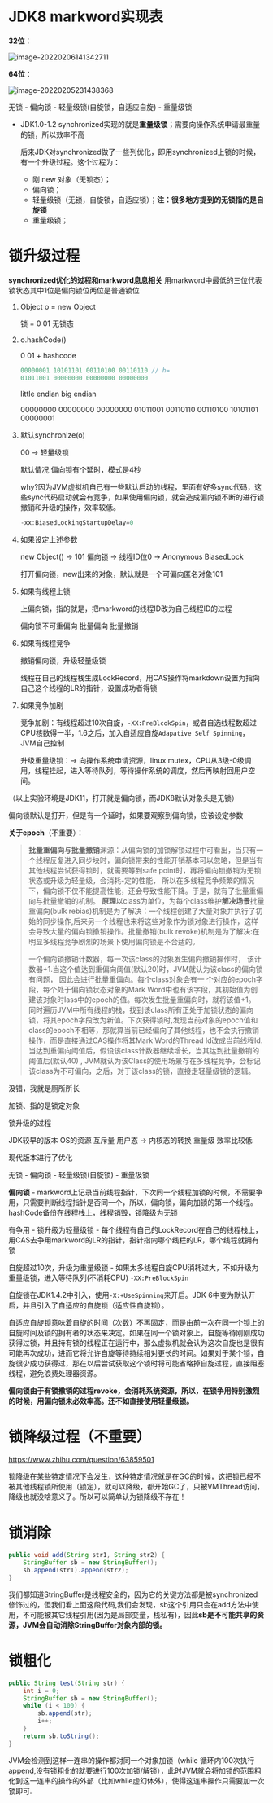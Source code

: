 # **JDK8 markword实现表**

**32位**：

![image-20220206141342711](https://jsl1997.oss-cn-beijing.aliyuncs.com/note/image-20220206141342711.png)

**64位**：

![image-20220205231438368](https://jsl1997.oss-cn-beijing.aliyuncs.com/note/image-20220205231438368.png)

无锁 - 偏向锁 - 轻量级锁(自旋锁，自适应自旋) - 重量级锁

- JDK1.0-1.2 synchronized实现的就是**重量级锁**；需要向操作系统申请最重量的锁，所以效率不高

  后来JDK对synchronized做了一些列优化，即用synchronized上锁的时候，有一个升级过程。这个过程为：

  - 刚 new 对象（无锁态）；
  - 偏向锁；
  - 轻量级锁（无锁，自旋锁，自适应锁）；**注：很多地方提到的无锁指的是自旋锁**
  - 重量级锁；

# 锁升级过程

**synchronized优化的过程和markword息息相关**
用markword中最低的三位代表锁状态其中1位是偏向锁位两位是普通锁位

1. Object o = new Object

   锁 = 0 01 无锁态

2. o.hashCode()

   0 01 + hashcode

   ```java
   00000001 10101101 00110100 00110110 // h=
   01011001 00000000 00000000 00000000
   ```

   little endian big endian

   00000000 00000000 00000000 01011001 00110110 00110100 10101101 00000001

3. 默认synchronize(o)

   00 -> 轻量级锁

   默认情况 偏向锁有个延时，模式是4秒

   why?因为JVM虚拟机自己有一些默认启动的线程，里面有好多sync代码，这些sync代码启动就会有竞争，如果使用偏向锁，就会造成偏向锁不断的进行锁撤销和升级的操作，效率较低。

   ```java
   -xx:BiasedLockingStartupDelay=0
   ```

4. 如果设定上述参数

   new Object() -> 101 偏向锁 -> 线程ID位0 -> Anonymous BiasedLock

   打开偏向锁，new出来的对象，默认就是一个可偏向匿名对象101

5. 如果有线程上锁

   上偏向锁，指的就是，把markword的线程ID改为自己线程ID的过程

   偏向锁不可重偏向 批量偏向 批量撤销

6. 如果有线程竞争

   撤销偏向锁，升级轻量级锁

   线程在自己的线程栈生成LockRecord，用CAS操作将markdown设置为指向自己这个线程的LR的指针，设置成功者得锁

7. 如果竞争加剧

   竞争加剧：有线程超过10次自旋，`-XX:PreBlcokSpin`，或者自选线程数超过CPU核数得一半，1.6之后，加入自适应自旋`Adapative Self Spinning`，JVM自己控制

   升级重量级锁：-> 向操作系统申请资源，linux mutex，CPU从3级-0级调用，线程挂起，进入等待队列，等待操作系统的调度，然后再映射回用户空间。

（以上实验环境是JDK11，打开就是偏向锁，而JDK8默认对象头是无锁）

偏向锁默认是打开，但是有一个延时，如果要观察到偏向锁，应该设定参数



**关于epoch**（不重要）：

>**批量重偏向与批量撤销**渊源：从偏向锁的加锁解锁过程中可看出，当只有一个线程反复进入同步块时，偏向锁带来的性能开销基本可以忽略，但是当有其他线程尝试获得锁时，就需要等到safe point时，再将偏向锁撤销为无锁状态或升级为轻量级，会消耗-定的性能， 所以在多线程竞争频繁的情况下，偏向锁不仅不能提高性能，还会导致性能下降。于是，就有了批量重偏向与批量撤销的机制。
>**原理**以class为单位，为每个class维护**解决场景**批量重偏向(bulk rebias)机制是为了解决：一个线程创建了大量对象并执行了初始的同步操作,后来另一个线程也来将这些对象作为锁对象进行操作，这样会导致大量的偏向锁撤销操作。批量撤销(bulk revoke)机制是为了解决:在明显多线程竞争剧烈的场景下使用偏向锁是不合适的。
>
>一个偏向锁撤销计数器，每一次该class的对象发生偏向撤销操作时， 该计数器+1.当这个值达到重偏向阈值(默认20)时，JVM就认为该class的偏向锁有问题， 因此会进行批量重偏向。每个class对象会有一 个对应的epoch字段，每个处于偏向锁状态对象的Mark Word中也有该字段，其初始值为创建该对象时lass中的epoch的值。每次发生批量重偏向时，就将该值+1。 同时遍历JVM中所有线程的栈，找到该class所有正处于加锁状态的偏向锁，将其epoch字段改为新值。下次获得锁时,发现当前对象的epoch值和class的epoch不相等，那就算当前已经偏向了其他线程，也不会执行撤销操作，而是直接通过CAS操作将其Mark Word的Thread ld改成当前线程Id.当达到重偏向阈值后，假设该class计数器继续增长，当其达到批量撤销的阈值后(默认40) , JVM就认为该Class的使用场景存在多线程竞争，会标记该class为不可偏向，之后，对于该class的锁，直接走轻量级锁的逻辑。



没错，我就是厕所所长

加锁、指的是锁定对象

锁升级的过程

JDK较早的版本 OS的资源 互斥量 用户态 -> 内核态的转换 重量级 效率比较低

现代版本进行了优化

无锁 - 偏向锁 - 轻量级锁(自旋锁) - 重量圾锁



**偏向锁** - markword上记录当前线程指针，下次同一个线程加锁的时候，不需要争用，只需要判断线程指针是否同一个，所以，偏向锁，偏向加锁的第一个线程。hashCode备份在线程栈上，线程销毁，锁降级为无锁

有争用 - 锁升级为轻量级锁 - 每个线程有自己的LockRecord在自己的线程栈上，用CAS去争用markword的LR的指针，指针指向哪个线程的LR，哪个线程就拥有锁

自旋超过10次，升级为重量级锁 - 如果太多线程自旋CPU消耗过大，不如升级为重量级锁，进入等待队列(不消耗CPU) `-XX:PreBlockSpin`

自旋锁在JDK1.4.2中引入，使用`-X:+UseSpinning`来开启。JDK 6中变为默认开启，并且引入了自适应的自旋锁（适应性自旋锁）。

自适应自旋锁意味着自旋的时间（次数）不再固定，而是由前一次在同一个锁上的自旋时间及锁的拥有者的状态来决定。如果在同一个锁对象上，自旋等待刚刚成功获得过锁，并且持有锁的线程正在运行中，那么虚拟机就会认为这次自旋也是很有可能再次成功，进而它将允许自旋等待持续相对更长的时间。如果对于某个锁，自旋很少成功获得过，那在以后尝试获取这个锁时将可能省略掉自旋过程，直接阻塞线程，避免浪费处理器资源。

**偏向锁由于有锁撤销的过程revoke，会消耗系统资源，所以，在锁争用特别激烈的时候，用偏向锁未必效率高。还不如直接使用轻量级锁。**



# 锁降级过程（不重要）

https://www.zhihu.com/question/63859501

锁降级在某些特定情况下会发生，这种特定情况就是在GC的时候，这把锁已经不被其他线程锁所使用（锁定），就可以降级，都开始GC了，只被VMThread访问，降级也就没啥意义了。所以可以简单认为锁降级不存在！



# 锁消除

```java
public void add(String str1, String str2) {
    StringBuffer sb = new StringBuffer();
    sb.append(str1).append(str2);
}
```

我们都知道StringBuffer是线程安全的，因为它的关键方法都是被synchronized修饰过的，但我们看上面这段代码,我们会发现，sb这个引用只会在add方法中使用，不可能被其它线程引用(因为是局部变量，栈私有)，因此**sb是不可能共享的资源，JVM会自动消除StringBuffer对象内部的锁。**



# 锁粗化

```java
public String test(String str) {
    int i = 0;
    StringBuffer sb = new StringBuffer();
    while (i < 100) {
        sb.append(str);
        i++;
    }
    return sb.toString();
}
```

JVM会检测到这样一连串的操作都对同一个对象加锁（while 循环内100次执行append,没有锁粗化的就要进行100次加锁/解锁），此时JVM就会将加锁的范围粗化到这一连串的操作的外部（比如while虚幻体外），使得这连串操作只需要加一次锁即可.

